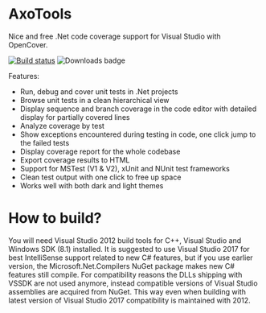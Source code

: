 # AxoTools
Nice and free .Net code coverage support for Visual Studio with OpenCover.

[![Build status](https://ci.appveyor.com/api/projects/status/o315jyp6fswhf3ws/branch/master?svg=true)](https://ci.appveyor.com/project/axodox/axotools/branch/master)
![Downloads badge](https://badged.co/axodox/AxoTools/total)

Features:
* Run, debug and cover unit tests in .Net projects
* Browse unit tests in a clean hierarchical view
* Display sequence and branch coverage in the code editor with detailed display for partially covered lines
* Analyze coverage by test
* Show exceptions encountered during testing in code, one click jump to the failed tests
* Display coverage report for the whole codebase
* Export coverage results to HTML
* Support for MSTest (V1 & V2), xUnit and NUnit test frameworks
* Clean test output with one click to free up space
* Works well with both dark and light themes

# How to build?
You will need Visual Studio 2012 build tools for C++, Visual Studio and Windows SDK (8.1) installed. It is suggested to use Visual Studio 2017 for best IntelliSense support related to new C# features, but if you use earlier version, the Microsoft.Net.Compilers NuGet package makes new C# features still compile. For compatibility reasons the DLLs shipping with VSSDK are not used anymore, instead compatible versions of Visual Studio assemblies are acquired from NuGet. This way even when building with latest version of Visual Studio 2017 compatibility is maintained with 2012.
